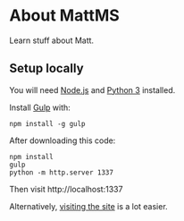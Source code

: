 # About MattMS

Learn stuff about Matt.


## Setup locally

You will need [Node.js](http://nodejs.org/) and
[Python 3](https://www.python.org/) installed.

Install [Gulp](http://gulpjs.com/) with:

	npm install -g gulp

After downloading this code:

	npm install
	gulp
	python -m http.server 1337

Then visit http://localhost:1337

Alternatively, [visiting the site](http://about.mattms.info/) is a lot
easier.
